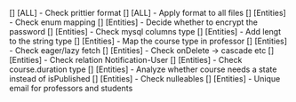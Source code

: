[] [ALL] - Check prittier format
[] [ALL] - Apply format to all files
[] [Entities] - Check enum mapping
[] [Entities] - Decide whether to encrypt the password
[] [Entities] - Check mysql columns type
[] [Entities] - Add lengt to the string type
[] [Entities] - Map the course type in professor
[] [Entities] - Check eager/lazy fetch
[] [Entities] - Check onDelete -> cascade etc
[] [Entities] - Check relation Notification-User
[] [Entities] - Check course.duration type
[] [Entities] - Analyze whether course needs a state instead of isPublished
[] [Entities] - Check nulleables
[] [Entities] - Unique email for professors and students